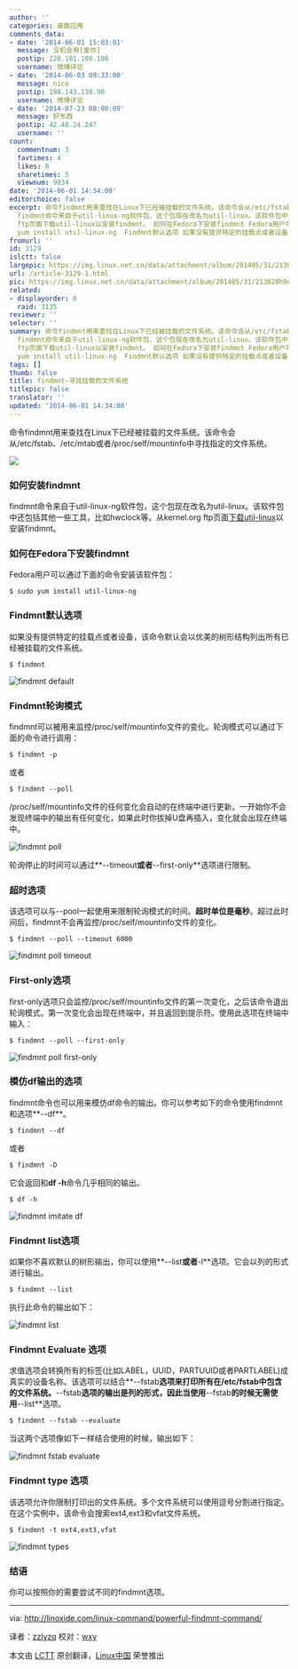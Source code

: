```yaml
---
author: ''
categories: 桌面应用
comments_data:
- date: '2014-06-01 15:03:01'
  message: 没机会用[爱你]
  postip: 220.181.108.108
  username: 微博评论
- date: '2014-06-03 09:33:00'
  message: nice
  postip: 198.143.130.90
  username: 微博评论
- date: '2014-07-23 08:00:09'
  message: 好东西
  postip: 42.48.24.247
  username: ''
count:
  commentnum: 3
  favtimes: 4
  likes: 0
  sharetimes: 5
  viewnum: 9034
date: '2014-06-01 14:34:00'
editorchoice: false
excerpt: 命令findmnt用来查找在Linux下已经被挂载的文件系统。该命令会从/etc/fstab、/etc/mtab或者/proc/self/mountinfo中寻找指定的文件系统。  如何安装findmnt
  findmnt命令来自于util-linux-ng软件包，这个包现在改名为util-linux。该软件包中还包括其他一些工具，比如hwclock等。从kernel.org
  ftp页面下载util-linux以安装findmnt。 如何在Fedora下安装findmnt Fedora用户可以通过下面的命令安装该软件包： $ sudo
  yum install util-linux-ng  Findmnt默认选项 如果没有提供特定的挂载点或者设备，该命令默认会以优美的树形结构列出所有已经
fromurl: ''
id: 3129
islctt: false
largepic: https://img.linux.net.cn/data/attachment/album/201405/31/213628h9q3b1j32jjrq43b.png
url: /article-3129-1.html
pic: https://img.linux.net.cn/data/attachment/album/201405/31/213628h9q3b1j32jjrq43b.png.thumb.jpg
related:
- displayorder: 0
  raid: 3135
reviewer: ''
selector: ''
summary: 命令findmnt用来查找在Linux下已经被挂载的文件系统。该命令会从/etc/fstab、/etc/mtab或者/proc/self/mountinfo中寻找指定的文件系统。  如何安装findmnt
  findmnt命令来自于util-linux-ng软件包，这个包现在改名为util-linux。该软件包中还包括其他一些工具，比如hwclock等。从kernel.org
  ftp页面下载util-linux以安装findmnt。 如何在Fedora下安装findmnt Fedora用户可以通过下面的命令安装该软件包： $ sudo
  yum install util-linux-ng  Findmnt默认选项 如果没有提供特定的挂载点或者设备，该命令默认会以优美的树形结构列出所有已经
tags: []
thumb: false
title: findmnt-寻找挂载的文件系统
titlepic: false
translator: ''
updated: '2014-06-01 14:34:00'
---
```


命令findmnt用来查找在Linux下已经被挂载的文件系统。该命令会从/etc/fstab、/etc/mtab或者/proc/self/mountinfo中寻找指定的文件系统。


![](/data/attachment/album/201405/31/213628h9q3b1j32jjrq43b.png)


### 如何安装findmnt


findmnt命令来自于util-linux-ng软件包，这个包现在改名为util-linux。该软件包中还包括其他一些工具，比如hwclock等。从kernel.org ftp页面[下载util-linux](ftp://ftp.kernel.org/pub/linux/utils/util-linux/)以安装findmnt。


### 如何在Fedora下安装findmnt


Fedora用户可以通过下面的命令安装该软件包：



```
$ sudo yum install util-linux-ng

```

### Findmnt默认选项


如果没有提供特定的挂载点或者设备，该命令默认会以优美的树形结构列出所有已经被挂载的文件系统。



```
$ findmnt

```

![findmnt default](/data/attachment/album/201405/31/213631hr05d8ffk0y88u80.png)


### Findmnt轮询模式


findmnt可以被用来监控/proc/self/mountinfo文件的变化。轮询模式可以通过下面的命令进行调用：



```
$ findmnt -p

```

或者



```
$ findmnt --poll

```

/proc/self/mountinfo文件的任何变化会自动的在终端中进行更新。一开始你不会发现终端中的输出有任何变化，如果此时你拔掉U盘再插入，变化就会出现在终端中。


![findmnt poll](/data/attachment/album/201405/31/213632p8ecsuz8ooqq98rq.png)


轮询停止的时间可以通过**--timeout**或者**--first-only**选项进行限制。


### 超时选项


该选项可以与--pool一起使用来限制轮询模式的时间。**超时单位是毫秒**。超过此时间后，findmnt不会再监控/proc/self/mountinfo文件的变化。



```
$ findmnt --poll --timeout 6000

```

![findmnt poll timeout](/data/attachment/album/201405/31/213633tdouurhcuzouk5do.png)


### First-only选项


first-only选项只会监控/proc/self/mountinfo文件的第一次变化，之后该命令退出轮询模式。第一次变化会出现在终端中，并且返回到提示符。使用此选项在终端中输入：



```
$ findmnt --poll --first-only

```

![findmnt poll first-only](/data/attachment/album/201405/31/213634iz2rnvrfctr2ry18.png)


### 模仿df输出的选项


findmnt命令也可以用来模仿df命令的输出。你可以参考如下的命令使用findmnt和选项**--df**。



```
$ findmnt --df

```

或者



```
$ findmnt -D

```

它会返回和**df -h**命令几乎相同的输出。



```
$ df -h

```

![findmnt imitate df](/data/attachment/album/201405/31/213636nf5f53ftrtfqi582.png)


### Findmnt list选项


如果你不喜欢默认的树形输出，你可以使用**--list**或者**-l**选项。它会以列的形式进行输出。



```
$ findmnt --list

```

执行此命令的输出如下：


![findmnt list](/data/attachment/album/201405/31/213638rnppo9uvmg7g290e.png)


### Findmnt Evaluate 选项


求值选项会转换所有的标签(比如LABEL，UUID，PARTUUID或者PARTLABEL)成真实的设备名称。该选项可以结合**--fstab**选项来打印所有在/etc/fstab中包含的文件系统。**--fstab**选项的输出是列的形式，因此当使用**--fstab**的时候无需使用**--list**选项。



```
$ findmnt --fstab --evaluate

```

当这两个选项像如下一样结合使用的时候，输出如下：


![findmnt fstab evaluate](/data/attachment/album/201405/31/213639flzvmcmolaoisqco.png)


### Findmnt type 选项


该选项允许你限制打印出的文件系统。多个文件系统可以使用逗号分割进行指定。在这个实例中，该命令会搜索ext4,ext3和vfat文件系统。



```
$ findmnt -t ext4,ext3,vfat

```

![findmnt types](/data/attachment/album/201405/31/213640gzpp9miiwtzfm1p8.png)


### 结语


你可以按照你的需要尝试不同的findmnt选项。




---


via: <http://linoxide.com/linux-command/powerful-findmnt-command/>


译者：[zzlyzq](https://github.com/zzlyzq) 校对：[wxy](https://github.com/wxy)


本文由 [LCTT](https://github.com/LCTT/TranslateProject) 原创翻译，[Linux中国](http://linux.cn/) 荣誉推出